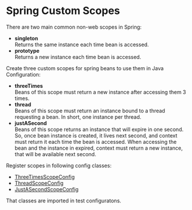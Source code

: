 # Spring Custom Scopes
There are two main common non-web scopes in Spring:
- **singleton**\
  Returns the same instance each time bean is accessed.
- **prototype**\
  Returns a new instance each time bean is accessed.
  
Create three custom scopes for spring beans to use them in Java Configuration:
- **threeTimes**\
  Beans of this scope must return a new instance after accessing them 3 times.   
- **thread**\
  Beans of this scope must return an instance bound to a thread requesting a bean. In short, one instance per thread. 
- **justASecond**\
  Beans of this scope returns an instance that will expire in one second.
  So, once bean instance is created, it lives next second, and context must return it each time the bean is accessed.
  When accessing the bean and the instance in expired, context must return a new instance, that will be available next second.
  
Register scopes in following config classes:
- [ThreeTimesScopeConfig](src/main/java/com/rd/epam/autotasks/scopes/config/ThreeTimesScopeConfig.java)
- [ThreadScopeConfig](src/main/java/com/rd/epam/autotasks/scopes/config/ThreadScopeConfig.java)
- [JustASecondScopeConfig](src/main/java/com/rd/epam/autotasks/scopes/config/JustASecondScopeConfig.java)

That classes are imported in test configuratons.
